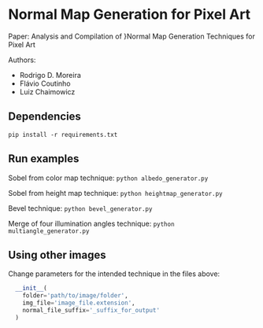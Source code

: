 # Normal Map Generation for Pixel Art
Paper: Analysis and Compilation of }Normal Map Generation Techniques for Pixel Art

Authors:
- Rodrigo D. Moreira
- Flávio Coutinho
- Luiz Chaimowicz

## Dependencies
`pip install -r requirements.txt`

## Run examples
Sobel from color map technique: `python albedo_generator.py`

Sobel from height map technique: `python heightmap_generator.py`

Bevel technique: `python bevel_generator.py`

Merge of four illumination angles technique: `python multiangle_generator.py`

## Using other images
Change parameters for the intended technique in the files above:
```python
  __init__(
    folder='path/to/image/folder',
    img_file='image_file.extension',
    normal_file_suffix='_suffix_for_output'
  )
```
